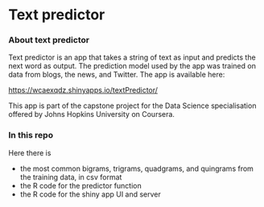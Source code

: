 # Text predictor

### About text predictor

Text predictor is an app that takes a string of text as input and predicts the next word as output. The prediction model used by the app was trained on data from blogs, the news, and Twitter. The app is available here:

https://wcaexqdz.shinyapps.io/textPredictor/

This app is part of the capstone project for the Data Science specialisation offered by Johns Hopkins University on Coursera.

### In this repo

Here there is
- the most common bigrams, trigrams, quadgrams, and quingrams from the training data, in csv format
- the R code for the predictor function
- the R code for the shiny app UI and server
